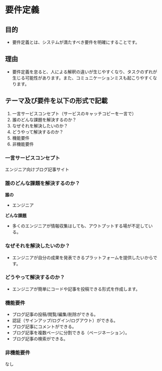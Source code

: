 # 要件定義

## 目的

- 要件定義とは、システムが満たすべき要件を明確にすることです。

## 理由

- 要件定義を怠ると、人による解釈の違いが生じやすくなり、タスクのずれが生じる可能性があります。また、コミュニケーションミスも起こりやすくなります。

## テーマ及び要件を以下の形式で記載

1. 一言サービスコンセプト（サービスのキャッチコピーを一言で）
2. 誰のどんな課題を解決するのか？
3. なぜそれを解決したいのか？
4. どうやって解決するのか？
5. 機能要件
6. 非機能要件

### 一言サービスコンセプト

エンジニア向けブログ記事サイト

### 誰のどんな課題を解決するのか？

**誰の**

- エンジニア

**どんな課題**

- 多くのエンジニアが情報収集はしても、アウトプットする場が不足している。

### なぜそれを解決したいのか？

- エンジニアが自分の成果を発表できるプラットフォームを提供したいからです。

### どうやって解決するのか？

- エンジニアが簡単にコードや記事を投稿できる形式を作成します。

### 機能要件

- ブログ記事の投稿/閲覧/編集/削除ができる。
- 認証（サインアップ/ログイン/ログアウト）ができる。
- ブログ記事にコメントができる。
- ブログ記事を複数ページに分割できる（ページネーション）。
- ブログ記事の検索ができる。

### 非機能要件

なし
